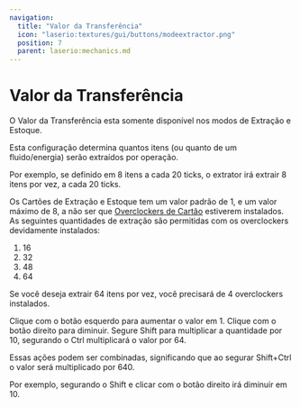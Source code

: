 ```yaml
---
navigation:
  title: "Valor da Transferência"
  icon: "laserio:textures/gui/buttons/modeextractor.png"
  position: 7
  parent: laserio:mechanics.md
---
```


# Valor da Transferência

O Valor da Transferência esta somente disponível nos modos de Extração e Estoque.

Esta configuração determina quantos itens (ou quanto de um fluido/energia) serão extraídos por operação.

Por exemplo, se definido em 8 itens a cada 20 ticks, o extrator irá extrair 8 itens por vez, a cada 20 ticks.

Os Cartões de Extração e Estoque tem um valor padrão de 1, e um valor máximo de 8, a não ser que [Overclockers de Cartão](./overclocker_card.md) estiverem instalados. As seguintes quantidades de extração são permitidas com os overclockers devidamente instalados:
1. 16
2. 32
3. 48
4. 64

Se você deseja extrair 64 itens por vez, você precisará de 4 overclockers instalados.

Clique com o botão esquerdo para aumentar o valor em 1. Clique com o botão direito para diminuir. Segure Shift para multiplicar a quantidade por 10, segurando o Ctrl multiplicará o valor por 64.

Essas ações podem ser combinadas, significando que ao segurar Shift+Ctrl o valor será multiplicado por 640.

Por exemplo, segurando o Shift e clicar com o botão direito irá diminuir em 10.

